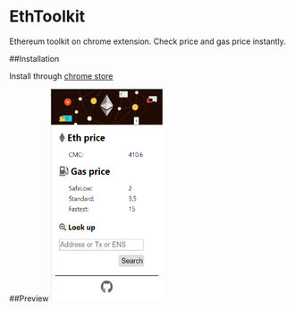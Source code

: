 # EthToolkit
Ethereum toolkit on chrome extension. Check price and gas price instantly. 


##Installation

Install through [chrome store](https://chrome.google.com/webstore/detail/ethereum-toolkit/egjiglhnofaenmabafhplabgimbcmlgf)

##Preview
<img src="./images/preview.png" width="200" height=380>
